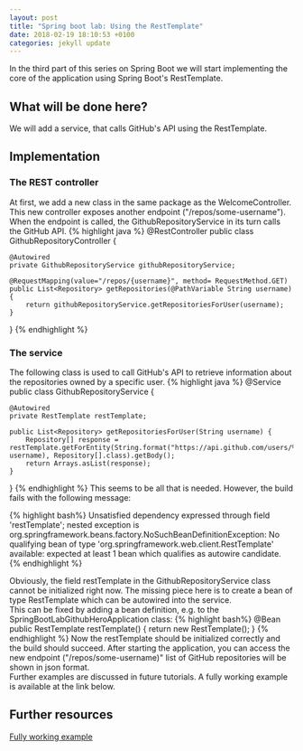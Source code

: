 ```yaml
---
layout: post
title: "Spring boot lab: Using the RestTemplate"
date: 2018-02-19 18:10:53 +0100
categories: jekyll update
---
```


In the third part of this series on Spring Boot we will start implementing the core of the application using Spring Boot's RestTemplate. 
<br/>
## What will be done here?
We will add a service, that calls GitHub's API using the RestTemplate.

## Implementation

### The REST controller
At first, we add a new class in the same package as the WelcomeController. This new controller exposes another endpoint ("/repos/some-username").
When the endpoint is called, the GithubRepositoryService in its turn calls the GitHub API.
{% highlight java %}
@RestController
public class GithubRepositoryController {

    @Autowired
    private GithubRepositoryService githubRepositoryService;

    @RequestMapping(value="/repos/{username}", method= RequestMethod.GET)
    public List<Repository> getRepositories(@PathVariable String username){
        return githubRepositoryService.getRepositoriesForUser(username);
    }
} 
{% endhighlight %}

### The service
The following class is used to call GitHub's API to retrieve information about the repositories owned by a specific user.
{% highlight java %}
@Service
public class GithubRepositoryService {

    @Autowired
    private RestTemplate restTemplate;

    public List<Repository> getRepositoriesForUser(String username) {
        Repository[] response =  restTemplate.getForEntity(String.format("https://api.github.com/users/%s/repos", username), Repository[].class).getBody();
        return Arrays.asList(response);
    }
}
{% endhighlight %}
This seems to be all that is needed. However, the build fails with the following message:

{% highlight bash%}
Unsatisfied dependency expressed through field 'restTemplate'; nested exception is org.springframework.beans.factory.NoSuchBeanDefinitionException: No qualifying bean of type 'org.springframework.web.client.RestTemplate' available: expected at least 1 bean which qualifies as autowire candidate.
{% endhighlight %}

Obviously, the field restTemplate in the GithubRepositoryService class cannot be initialized right now. The missing piece here is to create a bean of type RestTemplate which can be autowired into the service.<br/>
This can be fixed by adding a bean definition, e.g. to the SpringBootLabGithubHeroApplication class:
{% highlight bash%}
@Bean
public RestTemplate restTemplate() {
  return new RestTemplate();
}
{% endhighlight %}
Now the restTemplate should be initialized correctly and the build should succeed.
After starting the application, you can access the new endpoint ("/repos/some-username)" list of GitHub repositories will be shown in json format.<br/>
Further examples are discussed in future tutorials. A fully working example is available at the link below.

## Further resources
[Fully working example](https://github.com/mbaeumer/springboot-lab/tree/master/part3)


